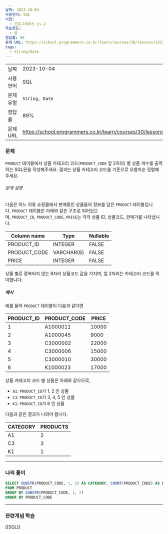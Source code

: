 ```yaml
---
날짜: 2023-10-04
사용언어: SQL
시험:
  - 프로그래머스 Lv.2
학습정도:
  - 중
정답률: 89
문제 URL: https://school.programmers.co.kr/learn/courses/30/lessons/131529
tags:
  - String/Date
---
```

|           |                                                                  |
| --------- | ---------------------------------------------------------------- |
| 날짜      | 2023-10-04                                                       |
| 사용 언어 | SQL                                                              |
| 문제 유형 | `String, Date`                                                   |
| 정답률    | 89%                                                              |
| 문제 URL  | https://school.programmers.co.kr/learn/courses/30/lessons/131529 |

### 문제

`PRODUCT` 테이블에서 상품 카테고리 코드(`PRODUCT_CODE` 앞 2자리) 별 상품 개수를 출력하는 SQL문을 작성해주세요. 결과는 상품 카테고리 코드를 기준으로 오름차순 정렬해주세요.

###### 문제 설명

다음은 어느 의류 쇼핑몰에서 판매중인 상품들의 정보를 담은 `PRODUCT` 테이블입니다. `PRODUCT` 테이블은 아래와 같은 구조로 되어있으며, `PRODUCT_ID`, `PRODUCT_CODE`, `PRICE`는 각각 상품 ID, 상품코드, 판매가를 나타냅니다.

|Column name|Type|Nullable|
|---|---|---|
|PRODUCT_ID|INTEGER|FALSE|
|PRODUCT_CODE|VARCHAR(8)|FALSE|
|PRICE|INTEGER|FALSE|

상품 별로 중복되지 않는 8자리 상품코드 값을 가지며, 앞 2자리는 카테고리 코드를 의미합니다.

##### 예시

예를 들어 `PRODUCT` 테이블이 다음과 같다면

|PRODUCT_ID|PRODUCT_CODE|PRICE|
|---|---|---|
|1|A1000011|10000|
|2|A1000045|9000|
|3|C3000002|22000|
|4|C3000006|15000|
|5|C3000010|30000|
|6|K1000023|17000|

상품 카테고리 코드 별 상품은 아래와 같으므로,

- `A1`: `PRODUCT_ID`가 1, 2 인 상품
- `C3`: `PRODUCT_ID`가 3, 4, 5 인 상품
- `K1`: `PRODUCT_ID`가 6 인 상품

다음과 같은 결과가 나와야 합니다.

|CATEGORY|PRODUCTS|
|---|---|
|A1|2|
|C3|3|
|K1|1|

---
### 나의 풀이

```sql
SELECT SUBSTR(PRODUCT_CODE, 1, 2) AS CATEGORY, COUNT(PRODUCT_CODE) AS PRODUCTS
FROM PRODUCT
GROUP BY SUBSTR(PRODUCT_CODE, 1, 2)
ORDER BY PRODUCT_CODE
```

---
### 관련개념 학습

[[SQL]]